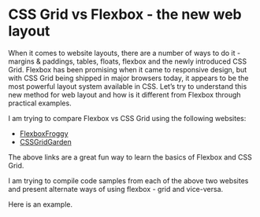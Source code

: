 # CSS Grid vs Flexbox - the new web layout

When it comes to website layouts, there are a number of ways to do it - margins & paddings, tables, floats, flexbox and the newly introduced CSS Grid. Flexbox has been promising when it came to responsive design, but with CSS Grid being shipped in major browsers today, it appears to be the most powerful layout system available in CSS. Let’s try to understand this new method for web layout and how is it different from Flexbox through practical examples.

I am trying to compare Flexbox vs CSS Grid using the following websites:
* [FlexboxFroggy](http://flexboxfroggy.com/)
* [CSSGridGarden](http://cssgridgarden.com/)

The above links are a great fun way to learn the basics of Flexbox and CSS Grid.

I am trying to compile code samples from each of the above two websites and present alternate ways of using flexbox - grid and vice-versa.

Here is an example.
